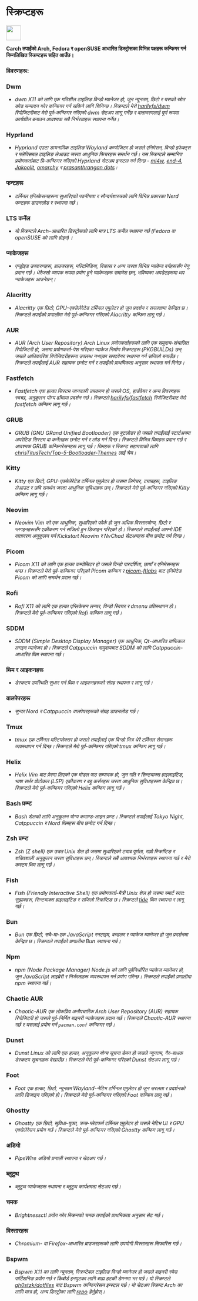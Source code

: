 # स्क्रिप्टहरू

<img src="https://cdn-icons-png.flaticon.com/128/3721/3721643.png" width="40" />

**Carch तपाईंको Arch, Fedora र openSUSE आधारित डिस्ट्रोसका विभिन्न पक्षहरू कन्फिगर गर्न निम्नलिखित स्क्रिप्टहरू सहित आउँछ।**

### विवरणहरू:

### Dwm
- *dwm X11 को लागि एक गतिशील टाइलिङ विन्डो म्यानेजर हो, जुन न्यूनतम, छिटो र यसको स्रोत कोड सम्पादन गरेर कन्फिगर गर्न सकिने लागि चिनिन्छ। स्क्रिप्टले मेरो [harilvfs/dwm](https://github.com/harilvfs/dwm) रिपोजिटरीबाट मेरो पूर्व-कन्फिगर गरिएको dwm सेटअप लागू गर्नेछ र वातावरणलाई पूर्ण रूपमा कार्यशील बनाउन आवश्यक सबै निर्भरताहरू स्थापना गर्नेछ।*

### Hyprland
- *Hyprland एउटा डायनामिक टाइलिङ Wayland कम्पोजिटर हो जसले एनिमेसन, विन्डो इफेक्ट्स र फ्लेक्सिबल टाइलिङ लेआउट जस्ता आधुनिक फिचरहरू समर्थन गर्छ। यस स्क्रिप्टले सम्मानित प्रयोगकर्ताबाट प्रि-कन्फिगर गरिएको Hyprland सेटअप इन्स्टल गर्न दिन्छ - [ml4w](https://github.com/mylinuxforwork/dotfiles), [end-4](https://github.com/end-4/dots-hyprland), [Jakoolit](https://github.com/JaKooLit/Arch-Hyprland), [omarchy](https://github.com/basecamp/omarchy) र [prasanthrangan dots](https://github.com/prasanthrangan/hyprdots)।*

### फन्टहरू
- *टर्मिनल एप्लिकेसनहरूमा सुधारिएको पठनीयता र सौन्दर्यशास्त्रको लागि विभिन्न प्रकारका Nerd फन्टहरू डाउनलोड र स्थापना गर्छ।*

### LTS कर्नेल
- *यो स्क्रिप्टले Arch-आधारित डिस्ट्रोसको लागि मात्र LTS कर्नेल स्थापना गर्छ (Fedora वा openSUSE को लागि होइन)।*

### प्याकेजहरू
- *एन्ड्रोइड उपकरणहरू, ब्राउजरहरू, मल्टिमिडिया, विकास र अन्य जस्ता विभिन्न प्याकेज वर्गहरूसँग मेनु प्रदान गर्छ। धेरैजसो व्यापक रूपमा प्रयोग हुने प्याकेजहरू समावेश छन्, भविष्यका अपडेटहरूमा थप प्याकेजहरू आउनेछन्।*

### Alacritty
- *Alacritty एक छिटो, GPU-एक्सेलेरेटेड टर्मिनल एमुलेटर हो जुन प्रदर्शन र सरलतामा केन्द्रित छ। स्क्रिप्टले तपाईंको प्रणालीमा मेरो पूर्व-कन्फिगर गरिएको Alacritty कन्फिग लागू गर्छ।*

### AUR
- *AUR (Arch User Repository) Arch Linux प्रयोगकर्ताहरूको लागि एक समुदाय-संचालित रिपोजिटरी हो, जसमा प्रयोगकर्ता-पेश गरिएका प्याकेज निर्माण स्क्रिप्टहरू (PKGBUILDs) छन् जसले आधिकारिक रिपोजिटरीहरूमा उपलब्ध नभएका सफ्टवेयर स्थापना गर्न सजिलो बनाउँछ। स्क्रिप्टले तपाईंलाई AUR सहायक छनोट गर्न र तपाईंको प्राथमिकता अनुसार स्थापना गर्न दिनेछ।*

### Fastfetch
- *Fastfetch एक हल्का सिस्टम जानकारी उपकरण हो जसले OS, हार्डवेयर र अन्य विवरणहरू स्वच्छ, अनुकूलन योग्य ढाँचामा प्रदर्शन गर्छ। स्क्रिप्टले [harilvfs/fastfetch](https://github.com/harilvfs/fastfetch) रिपोजिटरीबाट मेरो fastfetch कन्फिग लागू गर्छ।*

### GRUB
- *GRUB (GNU GRand Unified Bootloader) एक बुटलोडर हो जसले तपाईंलाई स्टार्टअपमा अपरेटिङ सिस्टम वा कर्नेलहरू छनोट गर्न र लोड गर्न दिन्छ। स्क्रिप्टले विभिन्न थिमहरू प्रदान गर्छ र आवश्यक GRUB कन्फिगरेसनहरू लागू गर्छ। थिमहरू र स्क्रिप्ट सहायताको लागि [chrisTitusTech/Top-5-Bootloader-Themes](https://github.com/chrisTitusTech/Top-5-Bootloader-Themes) लाई श्रेय।*

### Kitty
- *Kitty एक छिटो, GPU-एक्सेलेरेटेड टर्मिनल एमुलेटर हो जसमा लिगेचर, ट्याबहरू, टाइलिङ लेआउट र छवि समर्थन जस्ता आधुनिक सुविधाहरू छन्। स्क्रिप्टले मेरो पूर्व-कन्फिगर गरिएको Kitty कन्फिग लागू गर्छ।*

### Neovim
- *Neovim Vim को एक आधुनिक, सुधारिएको फोर्क हो जुन अधिक विस्तारयोग्य, छिटो र प्लगइनहरूसँग एकीकरण गर्न सजिलो हुन डिजाइन गरिएको हो। स्क्रिप्टले तपाईंलाई आफ्नो IDE वातावरण अनुकूलन गर्न Kickstart Neovim र NvChad सेटअपहरू बीच छनोट गर्न दिन्छ।*

### Picom
- *Picom X11 को लागि एक हल्का कम्पोसिटर हो जसले विन्डो पारदर्शिता, छायाँ र एनिमेसनहरू थप्छ। स्क्रिप्टले मेरो पूर्व-कन्फिगर गरिएको Picom कन्फिग र [picom-ftlabs](https://github.com/r0-zero/picom) बाट एनिमेटेड Picom को लागि समर्थन प्रदान गर्छ।*

### Rofi
- *Rofi X11 को लागि एक हल्का एप्लिकेसन लन्चर, विन्डो स्विचर र dmenu प्रतिस्थापन हो। स्क्रिप्टले मेरो पूर्व-कन्फिगर गरिएको Rofi कन्फिग लागू गर्छ।*

### SDDM
- *SDDM (Simple Desktop Display Manager) एक आधुनिक, Qt-आधारित ग्राफिकल लगइन म्यानेजर हो। स्क्रिप्टले Catppuccin समुदायबाट SDDM को लागि Catppuccin-आधारित थिम स्थापना गर्छ।*

### थिम र आइकनहरू
- *डेस्कटप उपस्थिति सुधार गर्न थिम र आइकनहरूको संग्रह स्थापना र लागू गर्छ।*

### वालपेपरहरू
- *सुन्दर Nord र Catppuccin वालपेपरहरूको संग्रह डाउनलोड गर्छ।*

### Tmux
- *tmux एक टर्मिनल मल्टिप्लेक्सर हो जसले तपाईंलाई एक विन्डो भित्र धेरै टर्मिनल सेसनहरू व्यवस्थापन गर्न दिन्छ। स्क्रिप्टले मेरो पूर्व-कन्फिगर गरिएको tmux कन्फिग लागू गर्छ।*

### Helix
- *Helix Vim बाट प्रेरणा लिएको एक मोडल पाठ सम्पादक हो, जुन गति र सिन्ट्याक्स हाइलाइटिङ, भाषा सर्भर प्रोटोकल (LSP) एकीकरण र बहु कर्सरहरू जस्ता आधुनिक सुविधाहरूमा केन्द्रित छ। स्क्रिप्टले मेरो पूर्व-कन्फिगर गरिएको Helix कन्फिग लागू गर्छ।*

### Bash प्रम्प्ट
- *Bash शेलको लागि अनुकूलन योग्य कमाण्ड-लाइन प्रम्प्ट। स्क्रिप्टले तपाईंलाई Tokyo Night, Catppuccin र Nord थिमहरू बीच छनोट गर्न दिन्छ।*

### Zsh प्रम्प्ट
- *Zsh (Z shell) एक उन्नत Unix शेल हो जसमा सुधारिएको ट्याब पूर्णता, राम्रो स्क्रिप्टिङ र शक्तिशाली अनुकूलन जस्ता सुविधाहरू छन्। स्क्रिप्टले सबै आवश्यक निर्भरताहरू स्थापना गर्छ र मेरो कस्टम थिम लागू गर्छ।*

### Fish
- *Fish (Friendly Interactive Shell) एक प्रयोगकर्ता-मैत्री Unix शेल हो जसमा स्मार्ट स्वत: सुझावहरू, सिन्ट्याक्स हाइलाइटिङ र सजिलो स्क्रिप्टिङ छ। स्क्रिप्टले [tide](https://github.com/IlanCosman/tide) थिम स्थापना र लागू गर्छ।*

### Bun
- *Bun एक छिटो, सबै-मा-एक JavaScript रनटाइम, बन्डलर र प्याकेज म्यानेजर हो जुन प्रदर्शनमा केन्द्रित छ। स्क्रिप्टले तपाईंको प्रणालीमा Bun स्थापना गर्छ।*

### Npm
- *npm (Node Package Manager) Node.js को लागि पूर्वनिर्धारित प्याकेज म्यानेजर हो, जुन JavaScript लाइब्रेरी र निर्भरताहरू व्यवस्थापन गर्न प्रयोग गरिन्छ। स्क्रिप्टले तपाईंको प्रणालीमा npm स्थापना गर्छ।*

### Chaotic AUR
- *Chaotic-AUR एक लोकप्रिय अनौपचारिक Arch User Repository (AUR) सहायक रिपोजिटरी हो जसले पूर्व-निर्मित बाइनरी प्याकेजहरू प्रदान गर्छ। स्क्रिप्टले Chaotic-AUR स्थापना गर्छ र यसलाई प्रयोग गर्न `pacman.conf` कन्फिगर गर्छ।*

### Dunst
- *Dunst Linux को लागि एक हल्का, अनुकूलन योग्य सूचना डेमन हो जसले न्यूनतम, गैर-बाधक डेस्कटप सूचनाहरू देखाउँछ। स्क्रिप्टले मेरो पूर्व-कन्फिगर गरिएको Dunst सेटअप लागू गर्छ।*

### Foot
- *Foot एक हल्का, छिटो, न्यूनतम Wayland-नेटिभ टर्मिनल एमुलेटर हो जुन सरलता र प्रदर्शनको लागि डिजाइन गरिएको हो। स्क्रिप्टले मेरो पूर्व-कन्फिगर गरिएको Foot कन्फिग लागू गर्छ।*

### Ghostty
- *Ghostty एक छिटो, सुविधा-युक्त, क्रस-प्लेटफर्म टर्मिनल एमुलेटर हो जसले नेटिभ UI र GPU एक्सेलेरेसन प्रयोग गर्छ। स्क्रिप्टले मेरो पूर्व-कन्फिगर गरिएको Ghostty कन्फिग लागू गर्छ।*

### अडियो
- *PipeWire अडियो प्रणाली स्थापना र सेटअप गर्छ।*

### ब्लुटुथ
- *ब्लुटुथ प्याकेजहरू स्थापना र ब्लुटुथ कार्यक्षमता सेटअप गर्छ।*

### चमक
- *Brightnessctl प्रयोग गरेर स्क्रिनको चमक तपाईंको प्राथमिकता अनुसार सेट गर्छ।*

### विस्तारहरू
- *Chromium- वा Firefox-आधारित ब्राउजरहरूको लागि उपयोगी विस्तारहरू सिफारिस गर्छ।*

### Bspwm
- *Bspwm X11 का लागि न्यूनतम, स्क्रिप्टेबल टाइलिङ विन्डो म्यानेजर हो जसले बाइनरी स्पेस पार्टिशनिङ प्रयोग गर्छ र किबोर्ड इनपुटका लागि बाह्य हटकी डेमनमा भर पर्छ। यो स्क्रिप्टले [gh0stzk/dotfiles](https://github.com/gh0stzk/dotfiles) बाट Bspwm कन्फिगरेसन इन्स्टल गर्छ। यो सेटअप स्क्रिप्ट Arch का लागि मात्र हो, अन्य डिस्ट्रोका लागि [repo](https://github.com/gh0stzk/dotfiles) हेर्नुहोस्।*